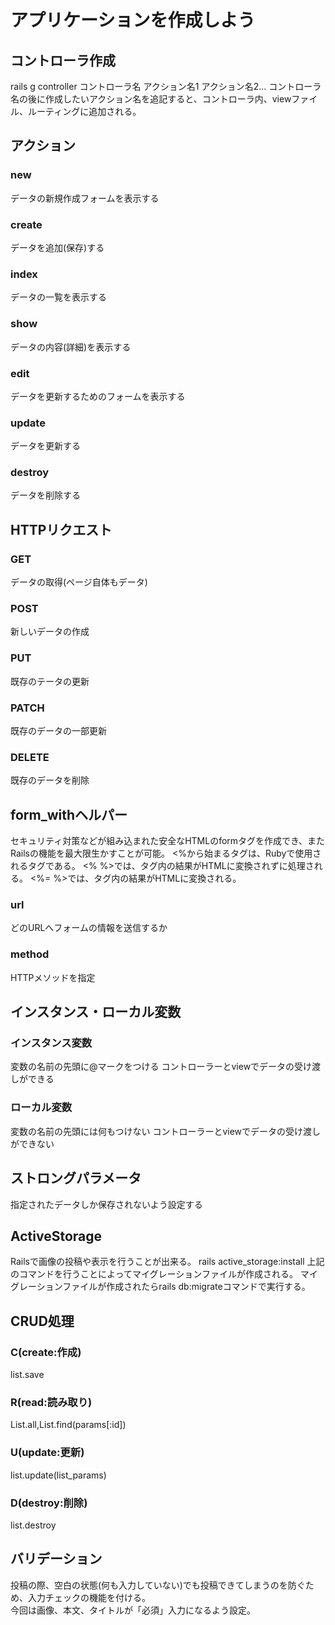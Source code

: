 # アプリケーションを作成しよう

## コントローラ作成
rails g controller コントローラ名 アクション名1 アクション名2...
コントローラ名の後に作成したいアクション名を追記すると、コントローラ内、viewファイル、ルーティングに追加される。

## アクション
### new
データの新規作成フォームを表示する

### create
データを追加(保存)する

### index
データの一覧を表示する

### show
データの内容(詳細)を表示する

### edit
データを更新するためのフォームを表示する

### update
データを更新する

### destroy
データを削除する

## HTTPリクエスト
### GET
データの取得(ページ自体もデータ)

### POST
新しいデータの作成

### PUT
既存のテータの更新

### PATCH
既存のデータの一部更新

### DELETE
既存のデータを削除

## form_withヘルパー
セキュリティ対策などが組み込まれた安全なHTMLのformタグを作成でき、またRailsの機能を最大限生かすことが可能。
<%から始まるタグは、Rubyで使用されるタグである。
<% %>では、タグ内の結果がHTMLに変換されずに処理される。
<%= %>では、タグ内の結果がHTMLに変換される。
### url
どのURLへフォームの情報を送信するか

### method
HTTPメソッドを指定

## インスタンス・ローカル変数
### インスタンス変数
変数の名前の先頭に@マークをつける
コントローラーとviewでデータの受け渡しができる

### ローカル変数
変数の名前の先頭には何もつけない
コントローラーとviewでデータの受け渡しができない

## ストロングパラメータ
指定されたデータしか保存されないよう設定する

## ActiveStorage
Railsで画像の投稿や表示を行うことが出来る。
rails active_storage:install
上記のコマンドを行うことによってマイグレーションファイルが作成される。
マイグレーションファイルが作成されたらrails db:migrateコマンドで実行する。

## CRUD処理
### C(create:作成)
list.save

### R(read:読み取り)
List.all,List.find(params[:id])

### U(update:更新)
list.update(list_params)

### D(destroy:削除)
list.destroy

## バリデーション
投稿の際、空白の状態(何も入力していない)でも投稿できてしまうのを防ぐため、入力チェックの機能を付ける。  
今回は画像、本文、タイトルが「必須」入力になるよう設定。